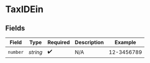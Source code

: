 # TaxIDEin


## Fields

| Field              | Type               | Required           | Description        | Example            |
| ------------------ | ------------------ | ------------------ | ------------------ | ------------------ |
| `number`           | *string*           | :heavy_check_mark: | N/A                | 12-3456789         |